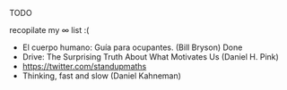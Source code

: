 TODO

recopilate my ∞ list :(

* El cuerpo humano: Guía para ocupantes. (Bill Bryson) Done
* Drive: The Surprising Truth About What Motivates Us (Daniel H. Pink)
* https://twitter.com/standupmaths
* Thinking, fast and slow (Daniel Kahneman)
